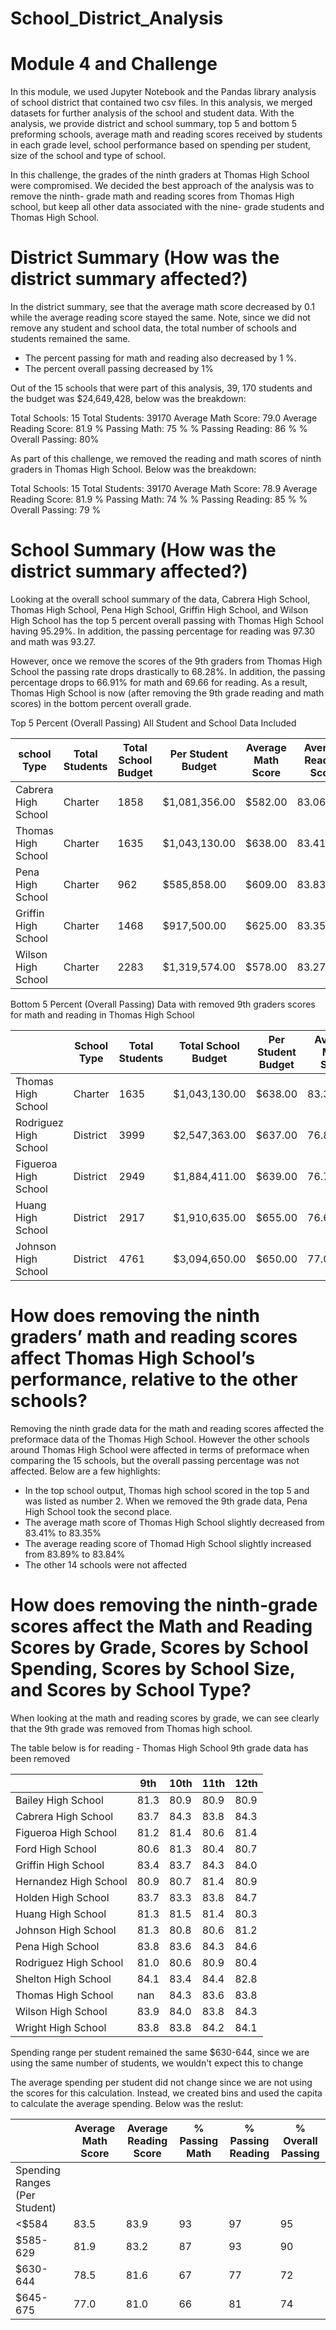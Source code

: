 # School_District_Analysis

# Module 4 and Challenge

In this module, we used Jupyter Notebook and the Pandas library analysis of school district that contained two csv files. In this analysis, we merged datasets for further analysis of the school and student data. With the analysis, we provide district and school summary, top 5 and bottom 5 preforming schools, average math and reading scores received by students in each grade level, school performance based on spending per student, size of the school and type of school. 

In this challenge, the grades of the ninth graders at Thomas High School were compromised. We decided the best approach of the analysis was to remove the ninth- grade math and reading scores from Thomas High school, but keep all other data associated with the nine- grade students and Thomas High School. 

# District Summary (How was the district summary affected?)

In the district summary, see that the average math score decreased by 0.1 while the average reading score stayed the same. Note, since we did not remove any student and school data, the total number of schools and students remained the same. 
-	The percent passing for math and reading also decreased by 1 %.
-	The percent overall passing decreased by 1%
 
Out of the 15 schools that were part of this analysis, 39, 170 students and the budget was $24,649,428, below was the breakdown:

Total Schools: 15
Total Students: 39170
Average Math Score: 79.0
Average Reading Score: 81.9
% Passing Math: 75 %
% Passing Reading: 86 %
% Overall Passing: 80%

As part of this challenge, we removed the reading and math scores of ninth graders in Thomas High School. Below was the breakdown:

Total Schools: 15
Total Students: 39170
Average Math Score: 78.9
Average Reading Score: 81.9
% Passing Math: 74 %
% Passing Reading: 85 %
% Overall Passing: 79 %

# School Summary (How was the district summary affected?)


Looking at the overall school summary of the data, Cabrera High School, Thomas High School, Pena High School, Griffin High School, and Wilson High School has the top 5 percent overall passing with Thomas High School having 95.29%. In addition, the passing percentage for reading was 97.30 and math was 93.27.

However, once we remove the scores of the 9th graders from Thomas High School the passing rate drops drastically to 68.28%. In addition, the passing percentage drops to 66.91% for math and 69.66 for reading. As a result, Thomas High School is now (after removing the 9th grade reading and math scores) in the bottom percent overall grade. 

Top 5 Percent (Overall Passing) All Student and School Data Included

| school Type         | Total Students | Total School Budget | Per Student Budget | Average Math Score | Average Reading Score | % Passing Math | % Passing Reading | % Overall Passing |           |
|---------------------|----------------|---------------------|--------------------|--------------------|-----------------------|----------------|-------------------|-------------------|-----------|
| Cabrera High School | Charter        | 1858                | $1,081,356.00      | $582.00            | 83.061895             | 83.975780      | 94.133477         | 97.039828         | 95.586652 |
| Thomas High School  | Charter        | 1635                | $1,043,130.00      | $638.00            | 83.418349             | 83.848930      | 93.272171         | 97.308869         | 95.290520 |
| Pena High School    | Charter        | 962                 | $585,858.00        | $609.00            | 83.839917             | 84.044699      | 94.594595         | 95.945946         | 95.270270 |
| Griffin High School | Charter        | 1468                | $917,500.00        | $625.00            | 83.351499             | 83.816757      | 93.392371         | 97.138965         | 95.265668 |
| Wilson High School  | Charter        | 2283                | $1,319,574.00      | $578.00            | 83.274201             | 83.989488      | 93.867718         | 96.539641         | 95.203679 |

Bottom 5 Percent (Overall Passing) Data with removed 9th graders scores for math and reading in Thomas High School

|                       | School Type | Total Students | Total School Budget | Per Student Budget | Average Math Score | Average Reading Score | % Passing Math | % Passing Reading | % Overall Passing |
|-----------------------|-------------|----------------|---------------------|--------------------|--------------------|-----------------------|----------------|-------------------|-------------------|
| Thomas High School    | Charter     | 1635           | $1,043,130.00       | $638.00            | 83.350937          | 83.896082             | 66.911315      | 69.663609         | 68.287462         |
| Rodriguez High School | District    | 3999           | $2,547,363.00       | $637.00            | 76.842711          | 80.744686             | 66.366592      | 80.220055         | 73.293323         |
| Figueroa High School  | District    | 2949           | $1,884,411.00       | $639.00            | 76.711767          | 81.158020             | 65.988471      | 80.739234         | 73.363852         |
| Huang High School     | District    | 2917           | $1,910,635.00       | $655.00            | 76.629414          | 81.182722             | 65.683922      | 81.316421         | 73.500171         |
| Johnson High School   | District    | 4761           | $3,094,650.00       | $650.00            | 77.072464          | 80.966394             | 66.057551      | 81.222432         | 73.639992         |

# How does removing the ninth graders’ math and reading scores affect Thomas High School’s performance, relative to the other schools?
Removing the ninth grade data for the math and reading scores affected the preformace data of the Thomas High School. However the other schools around Thomas High School were affected in terms of preformace when comparing the 15 schools, but the overall passing percentage was not affected. Below are a few highlights:
- In the top school output, Thomas high school scored in the top 5 and was listed as number 2. When we removed the 9th grade data, Pena High School took the second place.
- The average math score of Thomas High School slightly decreased from 83.41% to 83.35%
- The average reading score of Thomad High School slightly increased from 83.89% to 83.84%
- The other 14 schools were not affected

# How does removing the ninth-grade scores affect the Math and Reading Scores by Grade, Scores by School Spending, Scores by School Size, and Scores by School Type? 

When looking at the math and reading scores by grade, we can see clearly that the 9th grade was removed from Thomas high school. 

The table below is for reading - Thomas High School 9th grade data has been removed 

|                       | 9th  | 10th | 11th | 12th |
|-----------------------|------|------|------|------|
| Bailey High School    | 81.3 | 80.9 | 80.9 | 80.9 |
| Cabrera High School   | 83.7 | 84.3 | 83.8 | 84.3 |
| Figueroa High School  | 81.2 | 81.4 | 80.6 | 81.4 |
| Ford High School      | 80.6 | 81.3 | 80.4 | 80.7 |
| Griffin High School   | 83.4 | 83.7 | 84.3 | 84.0 |
| Hernandez High School | 80.9 | 80.7 | 81.4 | 80.9 |
| Holden High School    | 83.7 | 83.3 | 83.8 | 84.7 |
| Huang High School     | 81.3 | 81.5 | 81.4 | 80.3 |
| Johnson High School   | 81.3 | 80.8 | 80.6 | 81.2 |
| Pena High School      | 83.8 | 83.6 | 84.3 | 84.6 |
| Rodriguez High School | 81.0 | 80.6 | 80.9 | 80.4 |
| Shelton High School   | 84.1 | 83.4 | 84.4 | 82.8 |
| Thomas High School    | nan  | 84.3 | 83.6 | 83.8 |
| Wilson High School    | 83.9 | 84.0 | 83.8 | 84.3 |
| Wright High School    | 83.8 | 83.8 | 84.2 | 84.1 |

Spending range per student remained the same $630-644, since we are using the same number of students, we wouldn't expect this to change 

The average spending per student did not change since we are not using the scores for this calculation. Instead, we created bins and used the capita to calculate the average spending. Below was the reslut:

|                               | Average Math Score | Average Reading Score | % Passing Math | % Passing Reading | % Overall Passing |
|-------------------------------|--------------------|-----------------------|----------------|-------------------|-------------------|
| Spending Ranges (Per Student) |                    |                       |                |                   |                   |
| <$584                         | 83.5               | 83.9                  | 93             | 97                | 95                |
| $585-629                      | 81.9               | 83.2                  | 87             | 93                | 90                |
| $630-644                      | 78.5               | 81.6                  | 67             | 77                | 72                |
| $645-675                      | 77.0               | 81.0                  | 66             | 81                | 74                |
